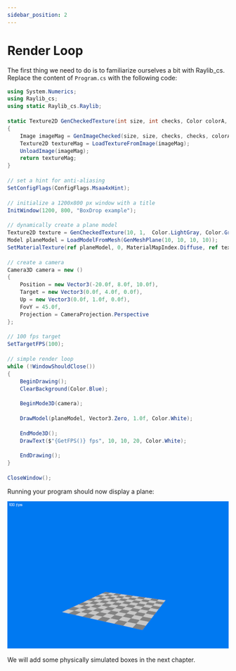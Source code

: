 ```yaml
---
sidebar_position: 2
---
```


# Render Loop

The first thing we need to do is to familiarize ourselves a bit with Raylib_cs. Replace the content of `Program.cs` with the following code:

```cs Program.cs showLineNumbers
using System.Numerics;
using Raylib_cs;
using static Raylib_cs.Raylib;

static Texture2D GenCheckedTexture(int size, int checks, Color colorA, Color colorB)
{
    Image imageMag = GenImageChecked(size, size, checks, checks, colorA, colorB);
    Texture2D textureMag = LoadTextureFromImage(imageMag);
    UnloadImage(imageMag);
    return textureMag;
}

// set a hint for anti-aliasing
SetConfigFlags(ConfigFlags.Msaa4xHint);

// initialize a 1200x800 px window with a title
InitWindow(1200, 800, "BoxDrop example");

// dynamically create a plane model
Texture2D texture = GenCheckedTexture(10, 1,  Color.LightGray, Color.Gray);
Model planeModel = LoadModelFromMesh(GenMeshPlane(10, 10, 10, 10));
SetMaterialTexture(ref planeModel, 0, MaterialMapIndex.Diffuse, ref texture);

// create a camera
Camera3D camera = new ()
{
    Position = new Vector3(-20.0f, 8.0f, 10.0f),
    Target = new Vector3(0.0f, 4.0f, 0.0f),
    Up = new Vector3(0.0f, 1.0f, 0.0f),
    FovY = 45.0f,
    Projection = CameraProjection.Perspective
};

// 100 fps target
SetTargetFPS(100);

// simple render loop
while (!WindowShouldClose())
{
    BeginDrawing();
    ClearBackground(Color.Blue);

    BeginMode3D(camera);

    DrawModel(planeModel, Vector3.Zero, 1.0f, Color.White);

    EndMode3D();
    DrawText($"{GetFPS()} fps", 10, 10, 20, Color.White);

    EndDrawing();
}

CloseWindow();
```

Running your program should now display a plane:

![plane](./img/raylibplane.png)

We will add some physically simulated boxes in the next chapter.
